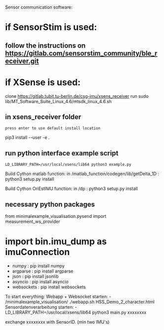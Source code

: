 Sensor communication software:

# if SensorStim is used:
  ## follow the instructions on https://gitlab.com/sensorstim_community/ble_receiver.git


# if XSense is used:
  clone https://gitlab.tubit.tu-berlin.de/csg-imu/xsens_receiver
  run
    sudo lib/MT_Software_Suite_Linux_4.6/mtsdk_linux_4.6.sh
  ## in xsens_receiver folder
    press enter to use default install location
  pip3 install --user -e .
  ## run python interface example script
    LD_LIBRARY_PATH=/usr/local/xsens/lib64 python3 example.py


Build Cython matlab function:
  in /matlab_function/codegen/lib/getDelta_1D : python3 setup.py install


Build Cython OriEstIMU function:
  in /dp : python3 setup.py install

## necessary python packages 
from minimalexample_visualisation.pysend import measurement_ws_provider

# import bin.imu_dump as imuConnection
 - numpy          : pip install numpy
 - argparse       : pip install argparse
 - json           : pip install jsonlib
 - asyncio        : pip install asyncio
 - websockets     : pip install websockets


To start everything:
  Webapp + Websocket starten:
    - /minimalexample_visualisation/ ./webapp.sh HSS_Demo_2_character.html
  Sensordatenverarbeitung starten:
    - LD_LIBRARY_PATH=/usr/local/xsens/lib64 python3 main.py xxxxxxxx
    
    
    
exchange xxxxxxxx with SensorID. (min two IMU's)





